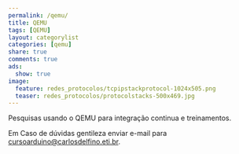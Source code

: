 ```yaml
---
permalink: /qemu/
title: QEMU
tags: [QEMU]
layout: categorylist
categories: [qemu]
share: true
comments: true
ads:
  show: true 
image:
  feature: redes_protocolos/tcpipstackprotocol-1024x505.png
  teaser: redes_protocolos/protocolstacks-500x469.jpg
--- 
```


Pesquisas usando o QEMU para integração continua e treinamentos.

<!--more-->


Em Caso de dúvidas gentileza enviar e-mail para <a href="mailto:consultoria@carlosdelfino.eti.br">cursoarduino@carlosdelfino.eti.br</a>.
